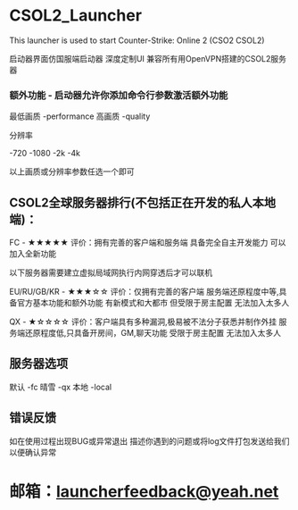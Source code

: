 # CSOL2_Launcher
This launcher is used to start Counter-Strike: Online 2 (CSO2 CSOL2)

启动器界面仿国服端启动器 深度定制UI 兼容所有用OpenVPN搭建的CSOL2服务器

### 额外功能 - 启动器允许你添加命令行参数激活额外功能

最低画质 -performance 高画质 -quality

分辨率

-720 -1080 -2k -4k

以上画质或分辨率参数任选一个即可

## CSOL2全球服务器排行(不包括正在开发的私人本地端)：

FC - ★★★★★ 评价：拥有完善的客户端和服务端 具备完全自主开发能力 可以加入全新功能

以下服务器需要建立虚拟局域网执行内网穿透后才可以联机

EU/RU/GB/KR - ★★★☆☆ 评价：仅拥有完善的客户端 服务端还原程度中等,具备官方基本功能和额外功能 有新模式和大都市 但受限于房主配置 无法加入太多人

QX - ★☆☆☆☆ 评价：客户端具有多种漏洞,极易被不法分子获悉并制作外挂 服务端还原程度低,只具备开房间，GM,聊天功能 受限于房主配置 无法加入太多人


## 服务器选项

默认 -fc
晴雪 -qx
本地 -local

## 错误反馈

如在使用过程出现BUG或异常退出 描述你遇到的问题或将log文件打包发送给我们以便确认异常
# 邮箱：launcherfeedback@yeah.net
